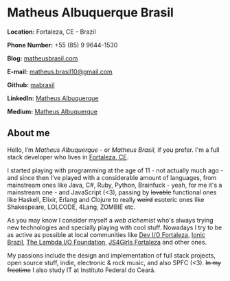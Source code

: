 # Matheus Albuquerque Brasil

**Location:** Fortaleza, CE - Brazil

**Phone Number:** +55 (85) 9 9644-1530

**Blog:** [matheusbrasil.com](http://matheusbrasil.com)

**E-mail:** matheus.brasil10@gmail.com

**Github:** [mabrasil](https://github.com/mabrasil)

**LinkedIn:** [Matheus Albuquerque](https://www.linkedin.com/in/matheusalbuquerque)

**Medium:** [Matheus Albuquerque](https://medium.com/@matheusalbuquerque)

## About me

Hello, I’m *Matheus Albuquerque* - or *Matheus Brasil*, if you prefer. I'm a full stack developer who lives in [Fortaleza, CE](http://pt.wikipedia.org/wiki/Fortaleza).

I started playing with programming at the age of 11 - not actually much ago - and since then I’ve played with a considerable amount of languages, from mainstream ones like Java, C#, Ruby, Python, Brainfuck - yeah, for me it's a mainstream one - and JavaScript (<3), passing by <strike>lovable</strike> functional ones like Haskell, Elixir, Erlang and Clojure to really <strike>weird</strike> esoteric ones like Shakespeare, LOLCODE, 4Lang, ZOMBIE etc.

As you may know I consider myself a *web alchemist* who's always trying new technologies and specially playing with cool stuff. Nowadays I try to be as active as possible at local communities like [Dev I/O Fortaleza](https://www.facebook.com/groups/fortalezadevelopers/), [Ionic Brazil](http://ionicbrazil.com/), [The Lambda I/O Foundation](https://github.com/lambda-io), [JS4Girls Fortaleza](http://js4girls-fortaleza.github.io/) and other ones.

My passions include the design and implementation of full stack projects, open source stuff, indie, electronic & rock music, and also SPFC (<3). <strike>In my freetime</strike> I also study IT at Instituto Federal do Ceará.
